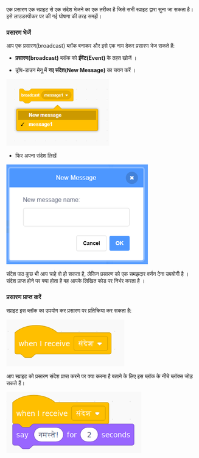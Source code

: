 एक प्रसारण एक स्प्राइट से एक संदेश भेजने का एक तरीका है जिसे सभी स्प्राइट द्वारा सुना जा सकता है। इसे लाउडस्पीकर पर की गई घोषणा की तरह समझें।

### प्रसारण भेजें

आप एक प्रसारण(broadcast) ब्लॉक बनाकर और इसे एक नाम देकर प्रसारण भेज सकते हैं:

+ **प्रसारण(broadcast)** ब्लॉक को **ईवेंट(Event)** के तहत खोजें ।

+ ड्रॉप-डाउन मेनू में **नए संदेश(New Message)** का चयन करें ।

![प्रसारण ब्लॉक ड्रॉपडाउन](images/broadcast-block.png)

+ फिर अपना संदेश लिखें

![प्रसारण बनाएं](images/new-broadcast.png)

संदेश पाठ कुछ भी आप चाहे वो हो सकता है, लेकिन प्रसारण को एक समझदार वर्णन देना उपयोगी है । संदेश प्राप्त होने पर क्या होता है वह आपके लिखित कोड पर निर्भर करता है ।

### प्रसारण प्राप्त करें

स्प्राइट इस ब्लॉक का उपयोग कर प्रसारण पर प्रतिक्रिया कर सकता है:

![प्रसारण प्राप्त करें](images/receive-a-broadcast.png)

आप स्प्राइट को प्रसारण संदेश प्राप्त करने पर क्या करना है बताने के लिए इस ब्लॉक के नीचे ब्लॉक्स जोड़ सकते हैं।

![उदाहरण प्राप्त करें](images/receive-example.png)